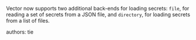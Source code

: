Vector now supports two additional back-ends for loading secrets: `file`, for reading a set of
secrets from a JSON file, and `directory`, for loading secrets from a list of files.

authors: tie
